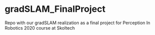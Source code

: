 # gradSLAM_FinalProject
Repo with our gradSLAM realization as a final project for Perception In Robotics 2020 course at Skoltech

